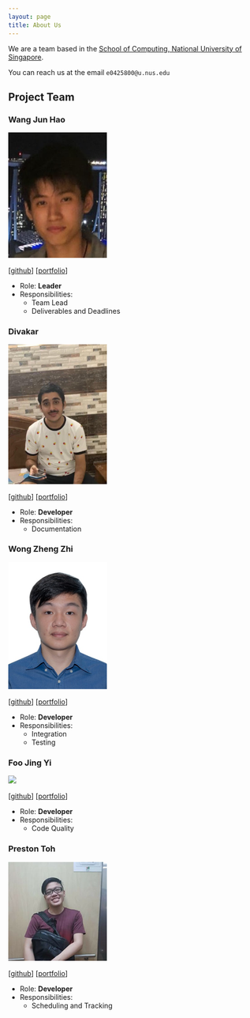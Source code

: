 ```yaml
---
layout: page
title: About Us
---
```


We are a team based in the [School of Computing, National University of Singapore](http://www.comp.nus.edu.sg).

You can reach us at the email `e0425800@u.nus.edu`

## Project Team

### Wang Jun Hao

<img src="images/wang-jun-hao.png" width="200px">

[[github](https://github.com/wang-jun-hao)]
[[portfolio](team/johndoe.md)]

* Role: **Leader**
* Responsibilities:
    * Team Lead
    * Deliverables and Deadlines

### Divakar

<img src="images/divakarmal.png" width="200px">

[[github](http://github.com/divakarmal)]
[[portfolio](team/johndoe.md)]

* Role: **Developer**
* Responsibilities:
    * Documentation

### Wong Zheng Zhi

<img src="images/wong-zz.png" width="200px">

[[github](https://github.com/Wong-ZZ)]
[[portfolio](team/johndoe.md)]

* Role: **Developer**
* Responsibilities:
    * Integration
    * Testing

### Foo Jing Yi

<img src="images/foojingyi.png" width="200px">

[[github](https://github.com/foojingyi)]
[[portfolio](team/johndoe.md)]

* Role: **Developer**
* Responsibilities:
    * Code Quality

### Preston Toh

<img src="images/prestontyr.png" width="200px">

[[github](http://github.com/PrestonTYR)]
[[portfolio](team/johndoe.md)]

* Role: **Developer**
* Responsibilities:
    * Scheduling and Tracking
